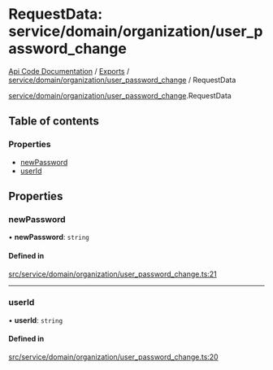 # RequestData: service/domain/organization/user_password_change
[Api Code Documentation](../README.md) / [Exports](../modules.md) / [service/domain/organization/user\_password\_change](../modules/service_domain_organization_user_password_change.md) / RequestData

[service/domain/organization/user\_password\_change](../modules/service_domain_organization_user_password_change.md).RequestData

## Table of contents

### Properties

- [newPassword](service_domain_organization_user_password_change.RequestData.md#newpassword)
- [userId](service_domain_organization_user_password_change.RequestData.md#userid)

## Properties

### newPassword

• **newPassword**: `string`

#### Defined in

[src/service/domain/organization/user_password_change.ts:21](https://github.com/openkfw/TruBudget/blob/c993c60c/api/src/service/domain/organization/user_password_change.ts#L21)

___

### userId

• **userId**: `string`

#### Defined in

[src/service/domain/organization/user_password_change.ts:20](https://github.com/openkfw/TruBudget/blob/c993c60c/api/src/service/domain/organization/user_password_change.ts#L20)

